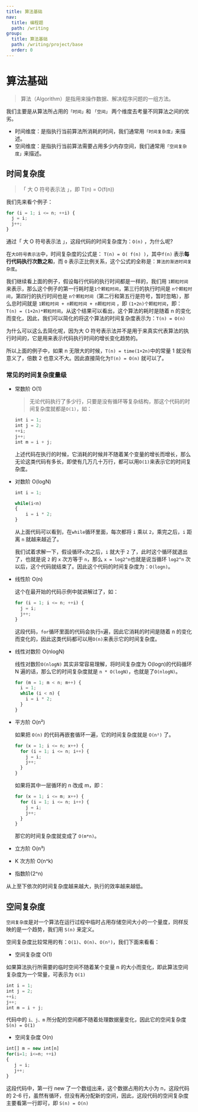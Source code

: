 ```yaml
---
title: 算法基础
nav:
  title: 编程题
  path: /writing
group:
  title: 算法基础
  path: /writing/project/base
  order: 0
---
```


# 算法基础

> 算法（Algorithm）是指用来操作数据、解决程序问题的一组方法。

我们主要是从算法所占用的`「时间」`和 `「空间」` 两个维度去考量不同算法之间的优劣。

- 时间维度：是指执行当前算法所消耗的时间，我们通常用`「时间复杂度」`来描述。
- 空间维度：是指执行当前算法需要占用多少内存空间，我们通常用`「空间复杂度」`来描述。

## 时间复杂度

> 「 大 O 符号表示法 」，即 T(n) = O(f(n))

我们先来看个例子：

```js
for (i = 1; i <= n; ++i) {
  j = i;
  j++;
}
```

通过「 大 O 符号表示法 」，这段代码的时间复杂度为：`O(n)` ，为什么呢?

在`大O符号表示法`中，时间复杂度的公式是： `T(n) = O( f(n) )`，其中`f(n)` 表示**每行代码执行次数之和**，而 `O` 表示正比例关系，这个公式的全称是：`算法的渐进时间复杂度`。

我们继续看上面的例子，假设每行代码的执行时间都是一样的，我们用 `1颗粒时间` 来表示，那么这个例子的第一行耗时是`1个颗粒时间`，第三行的执行时间是 `n个颗粒时间`，第四行的执行时间也是 `n个颗粒时间`（第二行和第五行是符号，暂时忽略），那么总时间就是 `1颗粒时间 + n颗粒时间 + n颗粒时间` ，即 `(1+2n)个颗粒时间`，即： `T(n) = (1+2n)*颗粒时间`，从这个结果可以看出，这个算法的耗时是随着 n 的变化而变化，因此，我们可以简化的将这个算法的时间复杂度表示为：`T(n) = O(n)`

为什么可以这么去简化呢，因为大 O 符号表示法并不是用于来真实代表算法的执行时间的，它是用来表示代码执行时间的增长变化趋势的。

所以上面的例子中，如果 n 无限大的时候，`T(n) = time(1+2n)`中的常量 1 就没有意义了，倍数 2 也意义不大。因此直接简化为`T(n) = O(n)` 就可以了。

### 常见的时间复杂度量级

- 常数阶 O(1)

  > 无论代码执行了多少行，只要是没有循环等复杂结构，那这个代码的时间复杂度就都是`O(1)`，如：

  ```js
  int i = 1;
  int j = 2;
  ++i;
  j++;
  int m = i + j;
  ```

  上述代码在执行的时候，它消耗的时候并不随着某个变量的增长而增长，那么无论这类代码有多长，即使有几万几十万行，都可以用`O(1)`来表示它的时间复杂度。

- 对数阶 O(logN)

  ```js
  int i = 1;

  while(i<n)
  {
      i = i * 2;
  }
  ```

  从上面代码可以看到，在`while`循环里面，每次都将 `i` 乘以 `2`，乘完之后，`i` 距离 `n` 就越来越近了。

  我们试着求解一下，假设循环`x`次之后，`i` 就大于 `2` 了，此时这个循环就退出了，也就是说 `2` 的 `x` 次方等于 `n`，那么 `x = log2^n`也就是说当循环 `log2^n` 次以后，这个代码就结束了。因此这个代码的时间复杂度为：`O(logn)`。

- 线性阶 O(n)

  这个在最开始的代码示例中就讲解过了，如：

  ```js
  for (i = 1; i <= n; ++i) {
    j = i;
    j++;
  }
  ```

  这段代码，`for`循环里面的代码会执行`n`遍，因此它消耗的时间是随着 n 的变化而变化的，因此这类代码都可以用`O(n)`来表示它的时间复杂度。

- 线性对数阶 O(nlogN)

  线性对数阶`O(nlogN)` 其实非常容易理解，将时间复杂度为 O(logn)的代码循环 N 遍的话，那么它的时间复杂度就是 `n * O(logN)`，也就是了`O(nlogN)`。

  ```js
  for (m = 1; m < n; m++) {
    i = 1;
    while (i < n) {
      i = i * 2;
    }
  }
  ```

- 平方阶 O(n²)

  如果把 `O(n)` 的代码再嵌套循环一遍，它的时间复杂度就是 `O(n²)` 了。

  ```js
  for (x = 1; i <= n; x++) {
    for (i = 1; i <= n; i++) {
      j = i;
      j++;
    }
  }
  ```

  如果将其中一层循环的 n 改成 m，即：

  ```js
  for (x = 1; i <= m; x++) {
    for (i = 1; i <= n; i++) {
      j = i;
      j++;
    }
  }
  ```

  那它的时间复杂度就变成了 `O(m*n)`。

- 立方阶 O(n³)
- K 次方阶 O(n^k)
- 指数阶(2^n)

从上至下依次的时间复杂度越来越大，执行的效率越来越低。

## 空间复杂度

`空间复杂度`是对一个算法在运行过程中临时占用存储空间大小的一个量度，同样反映的是一个趋势，我们用 `S(n)` 来定义。

空间复杂度比较常用的有：`O(1)`、`O(n)`、`O(n²)`，我们下面来看看：

- 空间复杂度 O(1)

如果算法执行所需要的临时空间不随着某个变量 n 的大小而变化，即此算法空间复杂度为一个常量，可表示为 `O(1)`

```js
int i = 1;
int j = 2;
++i;
j++;
int m = i + j;
```

代码中的 `i、j、m` 所分配的空间都不随着处理数据量变化，因此它的空间复杂度 `S(n) = O(1)`

- 空间复杂度 O(n)

```js
int[] m = new int[n]
for(i=1; i<=n; ++i)
{
   j = i;
   j++;
}
```

这段代码中，第一行 new 了一个数组出来，这个数据占用的大小为 n，这段代码的 2-6 行，虽然有循环，但没有再分配新的空间，因此，这段代码的空间复杂度主要看第一行即可，即 `S(n) = O(n)`
